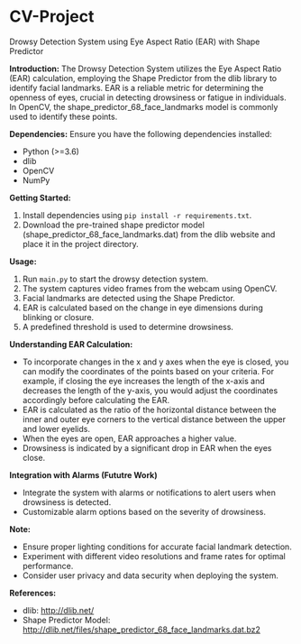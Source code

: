 # CV-Project

Drowsy Detection System using Eye Aspect Ratio (EAR) with Shape Predictor

**Introduction:**
The Drowsy Detection System utilizes the Eye Aspect Ratio (EAR) calculation, employing the Shape Predictor from the dlib library to identify facial landmarks. EAR is a reliable metric for determining the openness of eyes, crucial in detecting drowsiness or fatigue in individuals. In OpenCV, the shape_predictor_68_face_landmarks model is commonly used to identify these points.

**Dependencies:**
Ensure you have the following dependencies installed:
- Python (>=3.6)
- dlib
- OpenCV
- NumPy

**Getting Started:**
1. Install dependencies using `pip install -r requirements.txt`.
2. Download the pre-trained shape predictor model (shape_predictor_68_face_landmarks.dat) from the dlib website and place it in the project directory.

**Usage:**
1. Run `main.py` to start the drowsy detection system.
2. The system captures video frames from the webcam using OpenCV.
3. Facial landmarks are detected using the Shape Predictor.
4. EAR is calculated based on the change in eye dimensions during blinking or closure.
5. A predefined threshold is used to determine drowsiness.

**Understanding EAR Calculation:**
- To incorporate changes in the x and y axes when the eye is closed, you can modify the coordinates of the points based on your criteria. For example, if closing the eye increases the length of the x-axis and decreases the length of the y-axis, you would adjust the coordinates accordingly before calculating the EAR.
- EAR is calculated as the ratio of the horizontal distance between the inner and outer eye corners to the vertical distance between the upper and lower eyelids.
- When the eyes are open, EAR approaches a higher value.
- Drowsiness is indicated by a significant drop in EAR when the eyes close.
  


**Integration with Alarms (Fututre Work)**
- Integrate the system with alarms or notifications to alert users when drowsiness is detected.
- Customizable alarm options based on the severity of drowsiness.

**Note:**
- Ensure proper lighting conditions for accurate facial landmark detection.
- Experiment with different video resolutions and frame rates for optimal performance.
- Consider user privacy and data security when deploying the system.


**References:**
- dlib: http://dlib.net/
- Shape Predictor Model: http://dlib.net/files/shape_predictor_68_face_landmarks.dat.bz2
 

